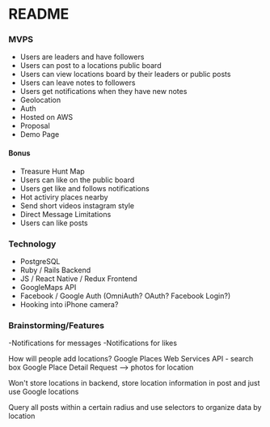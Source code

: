 # README

### MVPS
* Users are leaders and have followers
* Users can post to a locations public board
* Users can view locations board by their leaders or public posts
* Users can leave notes to followers
* Users get notifications when they have new notes 
* Geolocation
* Auth
* Hosted on AWS
* Proposal
* Demo Page

#### Bonus
* Treasure Hunt Map 
* Users can like on the public board
* Users get like and follows notifications
* Hot activiry places nearby
* Send short videos instagram style
* Direct Message Limitations
* Users can like posts 

### Technology
* PostgreSQL
* Ruby / Rails Backend
* JS / React Native / Redux Frontend
* GoogleMaps API
* Facebook / Google Auth (OmniAuth? OAuth? Facebook Login?)
* Hooking into iPhone camera?

### Brainstorming/Features
-Notifications for messages
-Notifications for likes

How will people add locations?
Google Places Web Services API - search box
Google Place Detail Request --> photos for location

Won't store locations in backend, store location information in post and just use Google locations

Query all posts within a certain radius and use selectors to organize data by location

